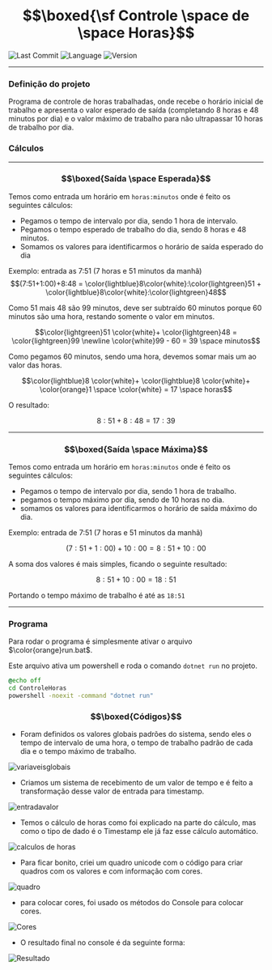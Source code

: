 # $$\boxed{\sf Controle \space de \space Horas}$$

![Last Commit](https://img.shields.io/github/last-commit/F4NT0/Controle_Horas?color=orange)
![Language](https://img.shields.io/badge/Language-C%23-purple)
![Version](https://img.shields.io/badge/.NET%20versionn-6.0-blue)

---

### Definição do projeto

Programa de controle de horas trabalhadas, onde recebe o horário inicial de trabalho e apresenta o valor esperado de saída (completando 8 horas e 48 minutos por dia) e o valor máximo de trabalho para não ultrapassar 10 horas de trabalho por dia.

### Cálculos

---

### $$\boxed{Saída \space Esperada}$$

Temos como entrada um horário em `horas:minutos` onde é feito os seguintes cálculos:

- Pegamos o tempo de intervalo por dia, sendo 1 hora de intervalo.
- Pegamos o tempo esperado de trabalho do dia, sendo 8 horas e 48 minutos.
- Somamos os valores para identificarmos o horário de saída esperado do dia

Exemplo: entrada as 7:51 (7 horas e 51 minutos da manhã)
$$(7:51+1:00)+8:48 = \color{lightblue}8\color{white}:\color{lightgreen}51 + \color{lightblue}8\color{white}:\color{lightgreen}48$$

Como 51 mais 48 são 99 minutos, deve ser subtraído 60 minutos porque 60 minutos são uma hora, restando somente o valor em minutos.

$$\color{lightgreen}51 \color{white}+ \color{lightgreen}48 = \color{lightgreen}99 \newline \color{white}99 - 60 = 39 \space minutos$$

Como pegamos 60 minutos, sendo uma hora, devemos somar mais um ao valor das horas.

$$\color{lightblue}8 \color{white}+ \color{lightblue}8 \color{white}+ \color{orange}1 \space \color{white} = 17 \space horas$$

O resultado:

$$8:51 + 8:48 = 17:39$$



---

### $$\boxed{Saída \space Máxima}$$

Temos como entrada um horário em `horas:minutos` onde é feito os seguintes cálculos:

- Pegamos o tempo de intervalo por dia, sendo 1 hora de trabalho.
- pegamos o tempo máximo por dia, sendo de 10 horas no dia.
- somamos os valores para identificarmos o horário de saída máximo do dia.

Exemplo: entrada de 7:51 (7 horas e 51 minutos da manhã)

$$(7:51 + 1:00) + 10:00 = 8:51 + 10:00$$

A soma dos valores é mais simples, ficando o seguinte resultado:

$$8:51 + 10:00 = 18:51$$

Portando o tempo máximo de trabalho é até as `18:51`

---

### Programa

Para rodar o programa é simplesmente ativar o arquivo $\color{orange}run.bat$.

Este arquivo ativa um powershell e roda o comando `dotnet run` no projeto.

```bat
@echo off
cd ControleHoras
powershell -noexit -command "dotnet run"
```

### $$\boxed{Códigos}$$

- Foram definidos os valores globais padrões do sistema, sendo eles o tempo de intervalo de uma hora, o tempo de trabalho padrão de cada dia e o tempo máximo de trabalho.

![variaveisglobais](https://github.com/F4NT0/Controle_Horas/assets/18719295/a3c862e6-b80a-452c-b832-7e9e846e9239)

- Criamos um sistema de recebimento de um valor de tempo e é feito a transformação desse valor de entrada para timestamp.

![entradavalor](https://github.com/F4NT0/Controle_Horas/assets/18719295/3aadf5fb-a1a1-4d8a-9ec6-40dbcdfc1b8e)

- Temos o cálculo de horas como foi explicado na parte do cálculo, mas como o tipo de dado é o Timestamp ele já faz esse cálculo automático.

![calculos de horas](https://github.com/F4NT0/Controle_Horas/assets/18719295/8bef513b-6f64-4009-94d0-09d08ebb3950)

- Para ficar bonito, criei um quadro unicode com o código para criar quadros com os valores e com informação com cores.

![quadro](https://github.com/F4NT0/Controle_Horas/assets/18719295/b78d32d0-2041-4878-bfe0-801d6efc489c)

- para colocar cores, foi usado os métodos do Console para colocar cores.

![Cores](https://github.com/F4NT0/Controle_Horas/assets/18719295/6dd291c2-57b3-4866-a740-0c4c8572062e)

- O resultado final no console é da seguinte forma:

<img alt="Resultado" src="https://github.com/F4NT0/Controle_Horas/assets/18719295/6372b130-923a-46ff-8ef0-99a69d56d8af">






